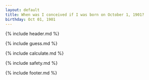 ```yaml
---
layout: default
title: When was I conceived if I was born on October 1, 1901?
birthday: Oct 01, 1901
---
```


{% include header.md %}

{% include guess.md %}

{% include calculate.md %}

{% include safety.md %}

{% include footer.md %}



